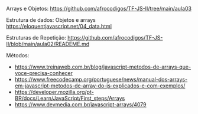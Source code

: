 Arrays e Objetos: https://github.com/afrocodigos/TF-JS-II/tree/main/aula03

Estrutura de dados: Objetos e arrays https://eloquentjavascript.net/04_data.html 

Estruturas de Repetição: https://github.com/afrocodigos/TF-JS-II/blob/main/aula02/READEME.md 

Métodos: 
* https://www.treinaweb.com.br/blog/javascript-metodos-de-arrays-que-voce-precisa-conhecer
* https://www.freecodecamp.org/portuguese/news/manual-dos-arrays-em-javascript-metodos-de-array-do-js-explicados-e-com-exemplos/
* https://developer.mozilla.org/pt-BR/docs/Learn/JavaScript/First_steps/Arrays
* https://www.devmedia.com.br/javascript-arrays/4079
